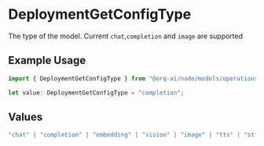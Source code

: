 # DeploymentGetConfigType

The type of the model. Current `chat`,`completion` and `image` are supported

## Example Usage

```typescript
import { DeploymentGetConfigType } from "@orq-ai/node/models/operations";

let value: DeploymentGetConfigType = "completion";
```

## Values

```typescript
"chat" | "completion" | "embedding" | "vision" | "image" | "tts" | "stt" | "rerank" | "moderations"
```